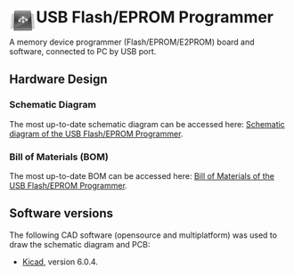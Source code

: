 # <img align="left" src="/images/icon.png" alt="usbflashprog" title="usbflashprog">USB Flash/EPROM Programmer

A memory device programmer (Flash/EPROM/E2PROM) board and software, connected to PC by USB port.

## Hardware Design

### Schematic Diagram

The most up-to-date schematic diagram can be accessed here: [Schematic diagram of the USB Flash/EPROM Programmer](https://github.com/robsonsmartins/usbflashprog/blob/main/hardware/usbflashprog_sch.pdf).

### Bill of Materials (BOM)

The most up-to-date BOM can be accessed here: [Bill of Materials of the USB Flash/EPROM Programmer](https://github.com/robsonsmartins/usbflashprog/blob/main/hardware/usbflashprog_bom.pdf).

## Software versions

The following CAD software (opensource and multiplatform) was used to draw the schematic diagram and PCB:

- [Kicad](https://www.kicad.org), version 6.0.4.
